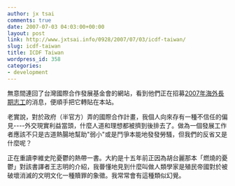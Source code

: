 ```yaml
---
author: jx tsai
comments: true
date: 2007-07-03 04:03:00+00:00
layout: post
link: http://www.jxtsai.info/0928/2007/07/03/icdf-taiwan/
slug: icdf-taiwan
title: ICDF Taiwan
wordpress_id: 358
categories:
- development
---
```


無意間連回了台灣國際合作發展基金會的網站，看到他們正在招募[2007年海外長期志工](http://www.icdf.org.tw/chinese/c_index_news_content.asp?m001_id=349&m001_version=1)的消息，便順手把它轉貼在本站。  
  
老實說，對於政府（半官方）弄的國際合作計畫，我個人向來存有一種不信任的偏見----外交現實利益當頭，什麼人道和理想都被擠到後排去了。做為一個發展工作者應該不只是古道熱腸地幫助"弱小"或是鬥爭本能地發發勞騷，但我們的反省又是什麼呢？  
  
正在重讀李維史陀憂鬱的熱帶一書。大約是十五年前正因為胡台麗那本「燃燒的憂鬱」對該書譯者王志明的介紹，我瞢懂地見到什麼叫做人類學家是殖民帝國對於被破壞消滅的文明文化一種贖罪的象徵。我常常會有這種類似幻覺。  

